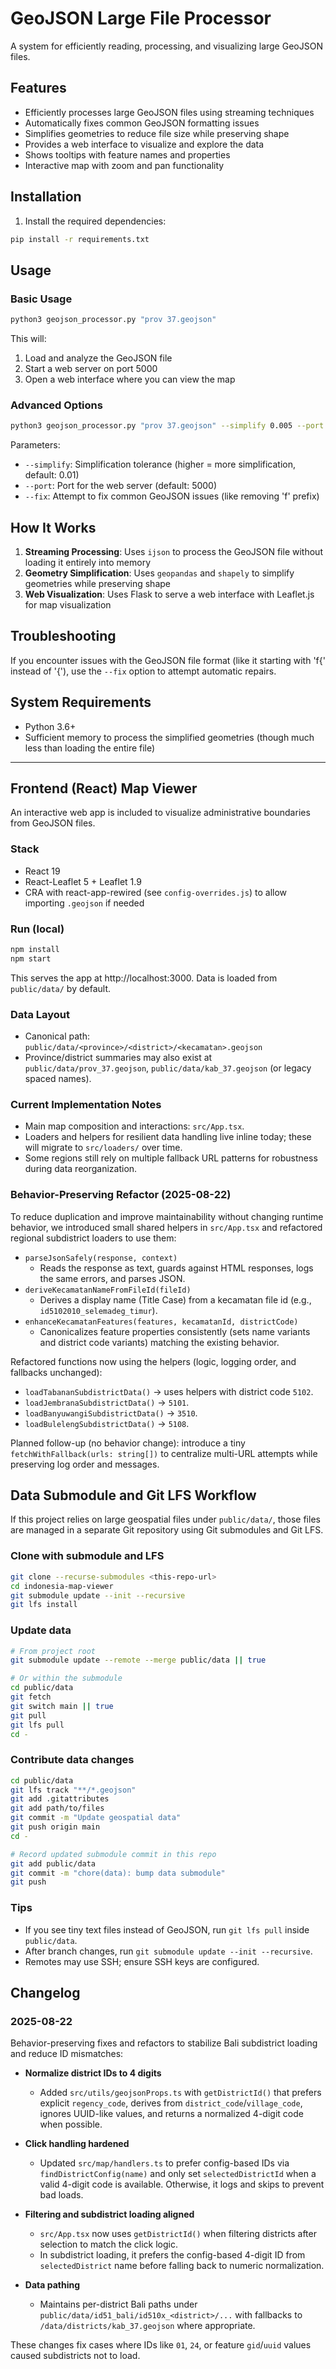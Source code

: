 # GeoJSON Large File Processor

A system for efficiently reading, processing, and visualizing large GeoJSON files.

## Features

- Efficiently processes large GeoJSON files using streaming techniques
- Automatically fixes common GeoJSON formatting issues
- Simplifies geometries to reduce file size while preserving shape
- Provides a web interface to visualize and explore the data
- Shows tooltips with feature names and properties
- Interactive map with zoom and pan functionality

## Installation

1. Install the required dependencies:

```bash
pip install -r requirements.txt
```

## Usage

### Basic Usage

```bash
python3 geojson_processor.py "prov 37.geojson"
```

This will:
1. Load and analyze the GeoJSON file
2. Start a web server on port 5000
3. Open a web interface where you can view the map

### Advanced Options

```bash
python3 geojson_processor.py "prov 37.geojson" --simplify 0.005 --port 8080 --fix
```

Parameters:
- `--simplify`: Simplification tolerance (higher = more simplification, default: 0.01)
- `--port`: Port for the web server (default: 5000)
- `--fix`: Attempt to fix common GeoJSON issues (like removing 'f' prefix)

## How It Works

1. **Streaming Processing**: Uses `ijson` to process the GeoJSON file without loading it entirely into memory
2. **Geometry Simplification**: Uses `geopandas` and `shapely` to simplify geometries while preserving shape
3. **Web Visualization**: Uses Flask to serve a web interface with Leaflet.js for map visualization

## Troubleshooting

If you encounter issues with the GeoJSON file format (like it starting with 'f{' instead of '{'), use the `--fix` option to attempt automatic repairs.

## System Requirements

- Python 3.6+
- Sufficient memory to process the simplified geometries (though much less than loading the entire file)

---

## Frontend (React) Map Viewer

An interactive web app is included to visualize administrative boundaries from GeoJSON files.

### Stack

- React 19
- React-Leaflet 5 + Leaflet 1.9
- CRA with react-app-rewired (see `config-overrides.js`) to allow importing `.geojson` if needed

### Run (local)

```bash
npm install
npm start
```

This serves the app at http://localhost:3000. Data is loaded from `public/data/` by default.

### Data Layout

- Canonical path: `public/data/<province>/<district>/<kecamatan>.geojson`
- Province/district summaries may also exist at `public/data/prov_37.geojson`, `public/data/kab_37.geojson` (or legacy spaced names).

### Current Implementation Notes

- Main map composition and interactions: `src/App.tsx`.
- Loaders and helpers for resilient data handling live inline today; these will migrate to `src/loaders/` over time.
- Some regions still rely on multiple fallback URL patterns for robustness during data reorganization.

### Behavior-Preserving Refactor (2025-08-22)

To reduce duplication and improve maintainability without changing runtime behavior, we introduced small shared helpers in `src/App.tsx` and refactored regional subdistrict loaders to use them:

- `parseJsonSafely(response, context)`
  - Reads the response as text, guards against HTML responses, logs the same errors, and parses JSON.
- `deriveKecamatanNameFromFileId(fileId)`
  - Derives a display name (Title Case) from a kecamatan file id (e.g., `id5102010_selemadeg_timur`).
- `enhanceKecamatanFeatures(features, kecamatanId, districtCode)`
  - Canonicalizes feature properties consistently (sets name variants and district code variants) matching the existing behavior.

Refactored functions now using the helpers (logic, logging order, and fallbacks unchanged):

- `loadTabananSubdistrictData()` → uses helpers with district code `5102`.
- `loadJembranaSubdistrictData()` → `5101`.
- `loadBanyuwangiSubdistrictData()` → `3510`.
- `loadBulelengSubdistrictData()` → `5108`.

Planned follow-up (no behavior change): introduce a tiny `fetchWithFallback(urls: string[])` to centralize multi-URL attempts while preserving log order and messages.


## Data Submodule and Git LFS Workflow

If this project relies on large geospatial files under `public/data/`, those files are managed in a separate Git repository using Git submodules and Git LFS.

### Clone with submodule and LFS

```bash
git clone --recurse-submodules <this-repo-url>
cd indonesia-map-viewer
git submodule update --init --recursive
git lfs install
```

### Update data

```bash
# From project root
git submodule update --remote --merge public/data || true

# Or within the submodule
cd public/data
git fetch
git switch main || true
git pull
git lfs pull
cd -
```

### Contribute data changes

```bash
cd public/data
git lfs track "**/*.geojson"
git add .gitattributes
git add path/to/files
git commit -m "Update geospatial data"
git push origin main
cd -

# Record updated submodule commit in this repo
git add public/data
git commit -m "chore(data): bump data submodule"
git push
```

### Tips

- If you see tiny text files instead of GeoJSON, run `git lfs pull` inside `public/data`.
- After branch changes, run `git submodule update --init --recursive`.
- Remotes may use SSH; ensure SSH keys are configured.


## Changelog

### 2025-08-22

Behavior-preserving fixes and refactors to stabilize Bali subdistrict loading and reduce ID mismatches:

- __Normalize district IDs to 4 digits__
  - Added `src/utils/geojsonProps.ts` with `getDistrictId()` that prefers explicit `regency_code`, derives from `district_code`/`village_code`, ignores UUID-like values, and returns a normalized 4-digit code when possible.

- __Click handling hardened__
  - Updated `src/map/handlers.ts` to prefer config-based IDs via `findDistrictConfig(name)` and only set `selectedDistrictId` when a valid 4-digit code is available. Otherwise, it logs and skips to prevent bad loads.

- __Filtering and subdistrict loading aligned__
  - `src/App.tsx` now uses `getDistrictId()` when filtering districts after selection to match the click logic.
  - In subdistrict loading, it prefers the config-based 4-digit ID from `selectedDistrict` name before falling back to numeric normalization.

- __Data pathing__
  - Maintains per-district Bali paths under `public/data/id51_bali/id510x_<district>/...` with fallbacks to `/data/districts/kab_37.geojson` where appropriate.

These changes fix cases where IDs like `01`, `24`, or feature `gid`/`uuid` values caused subdistricts not to load.
